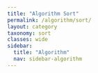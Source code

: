 ```yaml
---
title: "Algorithm Sort"
permalink: /algorithm/sort/
layout: category
taxonomy: sort
classes: wide
sidebar:
  title: "Algorithm"
  nav: sidebar-algorithm
---
```

